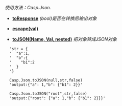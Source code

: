 _使用方法：Casp.Json._

  * **[toResponse](toResponse.md)** _(bool)是否在转换后输出对象_

  * **[escape(val)](escape.md)** 

  * **[toJSON(Name, Val, nested)](toJSON.md)** _把对象转成JSON对象_

```
  'str = {
  '  "a":1,
  '  "b":{
  '    "b1":2
  '  }
  '}

  Casp.Json.toJSON(null,str,false) 
  'output:{"a": 1,"b": {"b1": 2}}'

  Casp.Json.toJSON("root",str,false) 
  'output:{"root": {"a": 1,"b": {"b1": 2}}}'

```